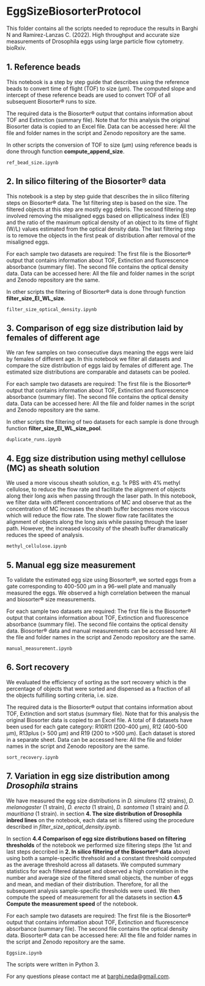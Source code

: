 # EggSizeBiosorterProtocol

This folder contains all the scripts needed to reproduce the results in Barghi N and Ramirez-Lanzas C. (2022). High throughput and accurate size measurements of Drosophila eggs using large particle flow cytometry. bioRxiv.

## 1. Reference beads
This notebook is a step by step guide that describes using the reference beads to convert time of flight (TOF) to size (μm). The computed slope and intercept of these reference beads are used to convert TOF of all subsequent Biosorter® runs to size. 

The required data is the Biosorter® output that contains information about TOF and Extinction (summary file). Note that for this analysis the original Biosorter data is copied to an Excel file. Data can be accessed here:
All the file and folder names in the script and Zenodo repository are the same.

In other scripts the conversion of TOF to size (μm) using reference beads is done through function **compute_append_size**.

```
ref_bead_size.ipynb
```
## 2. In silico filtering of the Biosorter® data

This notebook is a step by step guide that describes the in silico filtering steps on Biosorter® data. The 1st filtering step is based on the size. The filtered objects at this step are mostly egg debris. The second filtering step involved removing the misaligned eggs based on ellipticalness index (EI) and the ratio of the maximum optical density of an object to its time of flight (W/L) values estimated from the optical density data. The last filtering step is to remove the objects in the first peak of distribution after removal of the misaligned eggs. 

For each sample two datasets are required: The first file is the Biosorter® output that contains information about TOF, Extinction and fluorescence absorbance (summary file). The second file contains the optical density data. Data can be accessed here:
All the file and folder names in the script and Zenodo repository are the same.

In other scripts the filtering of Biosorter® data is done through function **filter_size_EI_WL_size**.

```
filter_size_optical_density.ipynb
```

## 3. Comparison of egg size distribution laid by females of different age 

We ran few samples on two consecutive days meaning the eggs were laid by females of different age. In this notebook we filter all datasets and compare the size distribution of eggs laid by females of different age. The estimated size distributions are comparable and datasets can be pooled.

For each sample two datasets are required: The first file is the Biosorter® output that contains information about TOF, Extinction and fluorescence absorbance (summary file). The second file contains the optical density data. Data can be accessed here:
All the file and folder names in the script and Zenodo repository are the same.

In other scripts the filtering of two datasets for each sample is done through function **filter_size_EI_WL_size_pool**.

```
duplicate_runs.ipynb
```
## 4. Egg size distribution using methyl cellulose (MC) as sheath solution

We used a more viscous sheath solution, e.g. 1x PBS with 4% methyl cellulose, to reduce the flow rate and facilitate the alignment of objects along their long axis when passing through the laser path. In this notebook, we filter data with different concentrations of MC and observe that as the concentration of MC increases the sheath buffer becomes more viscous which will reduce the flow rate. The slower flow rate facilitates the alignment of objects along the long axis while passing through the laser path. However, the increased viscosity of the sheath buffer dramatically reduces the speed of analysis. 

```
methyl_cellulose.ipynb
```
## 5. Manual egg size measurement

To validate the estimated egg size using Biosorter®, we sorted eggs from a gate corresponding to 400-500 µm in a 96-well plate and manually measured the eggs. We observed a high correlation between the manual and biosorter® size measurements.

For each sample two datasets are required: The first file is the Biosorter® output that contains information about TOF, Extinction and fluorescence absorbance (summary file). The second file contains the optical density data. Biosorter® data and manual measurements can be accessed here:
All the file and folder names in the script and Zenodo repository are the same.

```
manual_measurement.ipynb
```

## 6. Sort recovery

We evaluated the efficiency of sorting as the sort recovery which is the percentage of objects that were sorted and dispensed as a fraction of all the objects fulfilling sorting criteria, i.e. size. 

The required data is the Biosorter® output that contains information about TOF, Extinction and sort status (summary file). Note that for this analysis the original Biosorter data is copied to an Excel file. A total of 8 datasets have been used for each gate category: R10R11 (200-400 μm), R12 (400-500 μm), R13plus (> 500 μm) and R19 (200 to >500 μm). Each dataset is stored in a separate sheet. Data can be accessed here:
All the file and folder names in the script and Zenodo repository are the same.

```
sort_recovery.ipynb
```

## 7. Variation in egg size distribution among *Drosophila* strains

We have measured the egg size distributions in *D. simulans* (12 strains), *D. melanogaster* (1 strain), *D. erecta* (1 strain), *D. santomea* (1 strain) and *D. mauritiana* (1 strain). in section **4. The size distribution of Drosophila inbred lines** on the notebook, each data set is filtered using the procedure described in *filter_size_optical_density.ipynb*. 

In section **4.4 Comparison of egg size distributions based on filtering thresholds** of the notebook we performed size filtering steps (the 1st and last steps deccribed in **2. In silico filtering of the Biosorter® data** above) using both a sample-specific threhsold and a constant threshold computed as the average threshold across all datasets. We computed summary statistics for each filtered dataset and observed a high correlation in the number and average size of the filtered small objects, the number of eggs and mean, and median of their distribution. Therefore, for all the subsequent analysis sample-specific thresholds were used. We then compute the speed of measurement for all the datasets in section **4.5 Compute the measurement speed** of the notebook. 

For each sample two datasets are required: The first file is the Biosorter® output that contains information about TOF, Extinction and fluorescence absorbance (summary file). The second file contains the optical density data. Biosorter® data can be accessed here:
All the file and folder names in the script and Zenodo repository are the same.

```
Eggsize.ipynb
```

The scripts were written in Python 3. 

For any questions please contact me at barghi.neda@gmail.com. 
